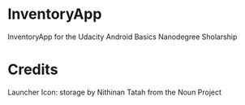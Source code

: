 # InventoryApp
InventoryApp for the Udacity Android Basics Nanodegree Sholarship

# Credits
Launcher Icon: storage by Nithinan Tatah from the Noun Project
